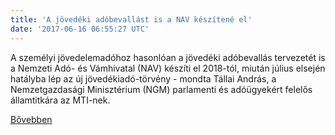```yaml
---
title: 'A jövedéki adóbevallást is a NAV készítené el'
date: '2017-06-16 06:55:27 UTC'
---
```


A személyi jövedelemadóhoz hasonlóan a jövedéki adóbevallás tervezetét is a Nemzeti Adó- és Vámhivatal (NAV) készíti el 2018-tól, miután július elsején hatályba lép az új jövedékiadó-törvény - mondta Tállai András, a Nemzetgazdasági Minisztérium (NGM) parlamenti és adóügyekért felelős államtitkára az MTI-nek.


[Bővebben](http://ift.tt/2rxGHoe)
